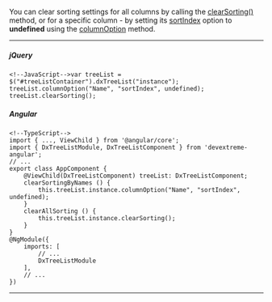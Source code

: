 You can clear sorting settings for all columns by calling the [clearSorting()](/api-reference/10%20UI%20Widgets/GridBase/3%20Methods/clearSorting().md '/Documentation/ApiReference/UI_Widgets/dxTreeList/Methods/#clearSorting') method, or for a specific column - by setting its [sortIndex](/api-reference/10%20UI%20Widgets/dxTreeList/1%20Configuration/columns/sortIndex.md '/Documentation/ApiReference/UI_Widgets/dxTreeList/Configuration/columns/#sortIndex') option to **undefined** using the [columnOption](/api-reference/10%20UI%20Widgets/dxTreeList/3%20Methods/columnOption(id_optionName_optionValue).md '/Documentation/ApiReference/UI_Widgets/dxTreeList/Methods/#columnOptionid_optionName_optionValue') method.

---
##### jQuery

    <!--JavaScript-->var treeList = $("#treeListContainer").dxTreeList("instance");
    treeList.columnOption("Name", "sortIndex", undefined);
    treeList.clearSorting();

##### Angular

    <!--TypeScript-->
    import { ..., ViewChild } from '@angular/core';
    import { DxTreeListModule, DxTreeListComponent } from 'devextreme-angular';
    // ...
    export class AppComponent {
        @ViewChild(DxTreeListComponent) treeList: DxTreeListComponent;
        clearSortingByNames () {
            this.treeList.instance.columnOption("Name", "sortIndex", undefined);
        }
        clearAllSorting () {
            this.treeList.instance.clearSorting();
        }
    }
    @NgModule({
        imports: [
            // ...
            DxTreeListModule
        ],
        // ...
    })
    
---
